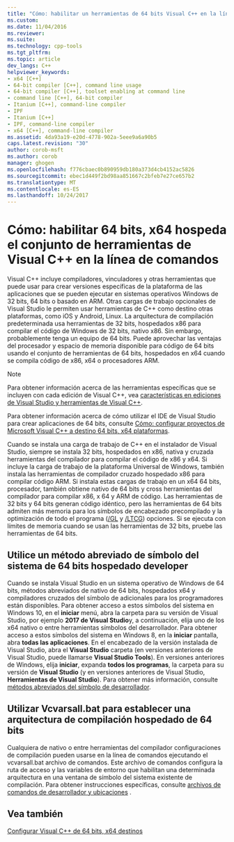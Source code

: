 ```yaml
---
title: "Cómo: habilitar un herramientas de 64 bits Visual C++ en la línea de comandos | Documentos de Microsoft"
ms.custom: 
ms.date: 11/04/2016
ms.reviewer: 
ms.suite: 
ms.technology: cpp-tools
ms.tgt_pltfrm: 
ms.topic: article
dev_langs: C++
helpviewer_keywords:
- x64 [C++]
- 64-bit compiler [C++], command line usage
- 64-bit compiler [C++], toolset enabling at command line
- command line [C++], 64-bit compiler
- Itanium [C++], command-line compiler
- IPF
- Itanium [C++]
- IPF, command-line compiler
- x64 [C++], command-line compiler
ms.assetid: 4da93a19-e20d-4778-902a-5eee9a6a90b5
caps.latest.revision: "30"
author: corob-msft
ms.author: corob
manager: ghogen
ms.openlocfilehash: f776cbaec0b890959db180a373d4cb4152ac5826
ms.sourcegitcommit: ebec1d449f2bd98aa851667c2bfeb7e27ce657b2
ms.translationtype: MT
ms.contentlocale: es-ES
ms.lasthandoff: 10/24/2017
---
```

# <a name="how-to-enable-a-64-bit-x64-hosted-visual-c-toolset-on-the-command-line"></a>Cómo: habilitar 64 bits, x64 hospeda el conjunto de herramientas de Visual C++ en la línea de comandos

Visual C++ incluye compiladores, vinculadores y otras herramientas que puede usar para crear versiones específicas de la plataforma de las aplicaciones que se pueden ejecutar en sistemas operativos Windows de 32 bits, 64 bits o basado en ARM. Otras cargas de trabajo opcionales de Visual Studio le permiten usar herramientas de C++ como destino otras plataformas, como iOS y Android, Linux. La arquitectura de compilación predeterminada usa herramientas de 32 bits, hospedados x86 para compilar el código de Windows de 32 bits, nativo x86. Sin embargo, probablemente tenga un equipo de 64 bits. Puede aprovechar las ventajas del procesador y espacio de memoria disponible para código de 64 bits usando el conjunto de herramientas de 64 bits, hospedados en x64 cuando se compila código de x86, x64 o procesadores ARM.
  
> [!NOTE]
>  Para obtener información acerca de las herramientas específicas que se incluyen con cada edición de Visual C++, vea [características en ediciones de Visual Studio y herramientas de Visual C++](../ide/visual-cpp-tools-and-features-in-visual-studio-editions.md).  
>   
>  Para obtener información acerca de cómo utilizar el IDE de Visual Studio para crear aplicaciones de 64 bits, consulte [Cómo: configurar proyectos de Microsoft Visual C++ a destino 64 bits, x64 plataformas](../build/how-to-configure-visual-cpp-projects-to-target-64-bit-platforms.md).  
  
Cuando se instala una carga de trabajo de C++ en el instalador de Visual Studio, siempre se instala 32 bits, hospedados en x86, nativa y cruzada herramientas del compilador para compilar el código de x86 y x64. Si incluye la carga de trabajo de la plataforma Universal de Windows, también instala las herramientas de compilador cruzado hospedado x86 para compilar código ARM. Si instala estas cargas de trabajo en un x64 64 bits, procesador, también obtiene nativo de 64 bits y cross herramientas del compilador para compilar x86, x 64 y ARM de código. Las herramientas de 32 bits y 64 bits generan código idéntico, pero las herramientas de 64 bits admiten más memoria para los símbolos de encabezado precompilado y la optimización de todo el programa ([/GL](../build/reference/gl-whole-program-optimization.md) y [/LTCG](../build/reference/ltcg-link-time-code-generation.md)) opciones. Si se ejecuta con límites de memoria cuando se usan las herramientas de 32 bits, pruebe las herramientas de 64 bits.  

## <a name="use-a-64-bit-hosted-developer-command-prompt-shortcut"></a>Utilice un método abreviado de símbolo del sistema de 64 bits hospedado developer
  
Cuando se instala Visual Studio en un sistema operativo de Windows de 64 bits, métodos abreviados de nativo de 64 bits, hospedados x64 y compiladores cruzados del símbolo de adicionales para los programadores están disponibles. Para obtener acceso a estos símbolos del sistema en Windows 10, en el **iniciar** menú, abra la carpeta para su versión de Visual Studio, por ejemplo **2017 de Visual Studio**y, a continuación, elija uno de los x64 nativo o entre herramientas símbolos del desarrollador. Para obtener acceso a estos símbolos del sistema en Windows 8, en la **iniciar** pantalla, abra **todas las aplicaciones**. En el encabezado de la versión instalada de Visual Studio, abra el **Visual Studio** carpeta (en versiones anteriores de Visual Studio, puede llamarse **Visual Studio Tools**). En versiones anteriores de Windows, elija **iniciar**, expanda **todos los programas**, la carpeta para su versión de **Visual Studio** (y en versiones anteriores de Visual Studio,  **Herramientas de Visual Studio**). Para obtener más información, consulte [métodos abreviados del símbolo de desarrollador](../build/building-on-the-command-line.md#developer_command_prompt_shortcuts).  
  
## <a name="use-vcvarsallbat-to-set-a-64-bit-hosted-build-architecture"></a>Utilizar Vcvarsall.bat para establecer una arquitectura de compilación hospedado de 64 bits
  
Cualquiera de nativo o entre herramientas del compilador configuraciones de compilación pueden usarse en la línea de comandos ejecutando el vcvarsall.bat archivo de comandos. Este archivo de comandos configura la ruta de acceso y las variables de entorno que habilitan una determinada arquitectura en una ventana de símbolo del sistema existente de compilación. Para obtener instrucciones específicas, consulte [archivos de comandos de desarrollador y ubicaciones](../build/building-on-the-command-line.md#developer_command_files) .  
  
## <a name="see-also"></a>Vea también  

[Configurar Visual C++ de 64 bits, x64 destinos](../build/configuring-programs-for-64-bit-visual-cpp.md)
